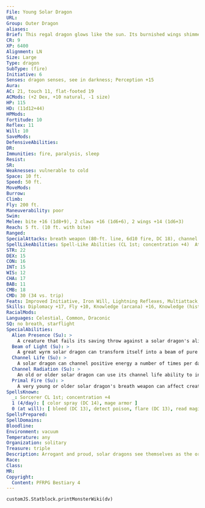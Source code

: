 ```yaml
---
File: Young Solar Dragon
URL: 
Group: Outer Dragon
aliases: 
Brief: This regal dragon glows like the sun. Its burnished wings shimmer the color of flames, and a crown of horns decorates its head.
CR: 9
XP: 6400
Alignment: LN
Size: Large
Type: dragon
SubType: (fire)
Initiative: 6
Senses: dragon senses, see in darkness; Perception +15
Aura: 
AC: 21, touch 11, flat-footed 19
ACMods: (+2 Dex, +10 natural, -1 size)
HP: 115
HD: (11d12+44)
HPMods: 
Fortitude: 10
Reflex: 11
Will: 10
SaveMods: 
DefensiveAbilities: 
DR: 
Immunities: fire, paralysis, sleep
Resist: 
SR: 
Weaknesses: vulnerable to cold
Space: 10 ft.
Speed: 50 ft.
MoveMods: 
Burrow: 
Climb: 
Fly: 200 ft.
Maneuverability: poor
Swim: 
Melee: bite +16 (1d8+9), 2 claws +16 (1d6+6), 2 wings +14 (1d6+3)
Reach: 5 ft. (10 ft. with bite)
Ranged: 
SpecialAttacks: breath weapon (80-ft. line, 6d10 fire, DC 18), channel life (6/day), primal fire
SpellLikeAbilities: Spell-Like Abilities (CL 1st; concentration +4)  At Will-detect magic
STR: 22
DEX: 15
CON: 16
INT: 15
WIS: 12
CHA: 17
BAB: 11
CMB: 18
CMD: 30 (34 vs. trip)
Feats: Improved Initiative, Iron Will, Lightning Reflexes, Multiattack, Quick ChannelUM, Toughness
Skills: Diplomacy +17, Fly +10, Knowledge (arcana) +16, Knowledge (history) +16, Knowledge (nature) +16, Knowledge (planes) +16, Perception +15, Sense Motive +15
RacialMods: 
Languages: Celestial, Common, Draconic
SQ: no breath, starflight
SpecialAbilities:
  Alien Presence (Su): >
    A creature that fails its saving throw against a solar dragon's alien presence is blinded for 5d6 rounds (or permanently if it has 4 Hit Dice or fewer).
  Beam of Light (Su): >
    A great wyrm solar dragon can transform itself into a beam of pure light and travel to any location it can see as a move action. This travel must be in a straight line, but otherwise the dragon can travel anywhere that light can enter.
  Channel Life (Su): >
    A solar dragon can channel positive energy a number of times per day equal to 3 + its Charisma modifier, using its age category + 2 as its cleric level. This energy can be used only to heal living creatures.
  Channel Radiation (Su): >
    An old or older solar dragon can use its channel life ability to instead channel radiation that deals an equal amount of damage to living creatures. A living creature that succeeds at a Fortitude save takes half damage.
  Primal Fire (Su): >
    A very young or older solar dragon's breath weapon can affect creatures normally immune or resistant to fire damage. A creature immune to fire damage still takes half damage from the breath weapon (no damage with a successful saving throw). A resistant creature's fire resistance is treated as 10 less than normal.
SpellsKnown:
  _: Sorcerer CL 1st; concentration +4
  1 (4/day): [ color spray (DC 14), mage armor ]
  0 (at will): [ bleed (DC 13), detect poison, flare (DC 13), read magic ]
SpellsPrepared: 
SpellDomains: 
Bloodline: 
Environment: vacuum
Temperature: any
Organization: solitary
Treasure: triple
Description: Arrogant and proud, solar dragons see themselves as the originators of light and life in the vastness of space. They treat all living creatures as their own creations.
Race: 
Class: 
MR: 
Copyright:
  Content: PFRPG Bestiary 4
---
```

```dataviewjs
customJS.Statblock.printMonsterWiki(dv)
```
